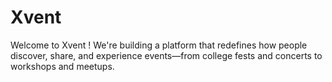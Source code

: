 # Xvent
Welcome to Xvent ! We're building a platform that redefines how people discover, share, and experience events—from college fests and concerts to workshops and meetups.
